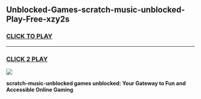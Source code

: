 
## Unblocked-Games-scratch-music-unblocked-Play-Free-xzy2s
<h3>
<a href="https://premium76.site?title=scratch-music-unblocked&ref=19M">CLICK TO PLAY</a></h3>
<hr>

<h3>
<a href="https://premium76.site?title=scratch-music-unblocked&ref=19M">CLICK 2 PLAY</a>
  
</h3>

<a href="https://premium76.site?title=scratch-music-unblocked&ref=19M"><img src="https://clearcache.store/games.png"></a>


**scratch-music-unblocked games unblocked: Your Gateway to Fun and Accessible Online Gaming**
